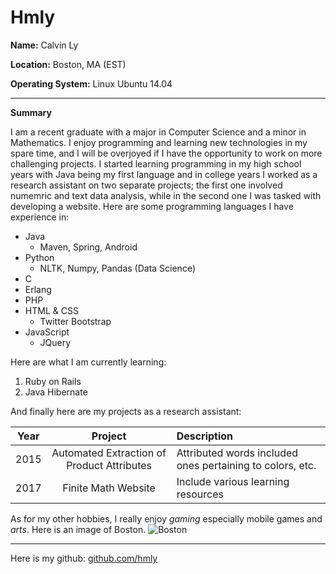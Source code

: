 # Hmly
**Name:** Calvin Ly

**Location:** Boston, MA (EST)

**Operating System:** Linux Ubuntu 14.04

---

**Summary**

I am a recent graduate with a major in Computer Science and a minor in Mathematics. I enjoy programming and learning new technologies in my spare time, and I will be overjoyed if I have the opportunity to work on more challenging projects. I started learning programming in my high school years with Java being my first language and in college years I worked as a research assistant on two separate projects; the first one involved numemric and text data analysis, while in the second one I was tasked with developing a website. Here are some programming languages I have experience in:

* Java
  * Maven, Spring, Android
* Python
  * NLTK, Numpy, Pandas (Data Science)
* C
* Erlang
* PHP
* HTML & CSS
  * Twitter Bootstrap
* JavaScript
  * JQuery

Here are what I am currently learning:
  1. Ruby on Rails
  2. Java Hibernate
  
And finally here are my projects as a research assistant:

| Year | Project | Description |
| -----|:-------:|:-----------|
| 2015 | Automated Extraction of Product Attributes | Attributed words included ones pertaining to colors, etc. |
| 2017 | Finite Math Website | Include various learning resources |
  
 As for my other hobbies, I really enjoy *gaming* especially mobile games and *arts*. Here is an image of Boston.
 ![Boston](http://www.ninezero.com/images/1700-960/sailboats-in-boston-0a5755ca.jpg)
 
 ___
 
 Here is my github: [github.com/hmly](https://github.com/hmly)
  
